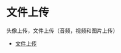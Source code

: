 # 文件上传

头像上传，文件上传（音频，视频和图片上传）

- [文件上传](https://github.com/Wscats/node-tutorial/tree/master/uploadFiles)